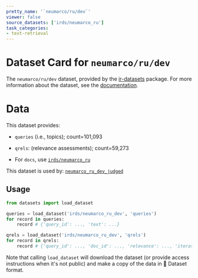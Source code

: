 ```yaml
---
pretty_name: '`neumarco/ru/dev`'
viewer: false
source_datasets: ['irds/neumarco_ru']
task_categories:
- text-retrieval
---
```


# Dataset Card for `neumarco/ru/dev`

The `neumarco/ru/dev` dataset, provided by the [ir-datasets](https://ir-datasets.com/) package.
For more information about the dataset, see the [documentation](https://ir-datasets.com/neumarco#neumarco/ru/dev).

# Data

This dataset provides:
 - `queries` (i.e., topics); count=101,093
 - `qrels`: (relevance assessments); count=59,273

 - For `docs`, use [`irds/neumarco_ru`](https://huggingface.co/datasets/irds/neumarco_ru)

This dataset is used by: [`neumarco_ru_dev_judged`](https://huggingface.co/datasets/irds/neumarco_ru_dev_judged)


## Usage

```python
from datasets import load_dataset

queries = load_dataset('irds/neumarco_ru_dev', 'queries')
for record in queries:
    record # {'query_id': ..., 'text': ...}

qrels = load_dataset('irds/neumarco_ru_dev', 'qrels')
for record in qrels:
    record # {'query_id': ..., 'doc_id': ..., 'relevance': ..., 'iteration': ...}

```

Note that calling `load_dataset` will download the dataset (or provide access instructions when it's not public) and make a copy of the
data in 🤗 Dataset format.
